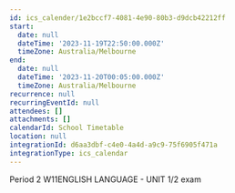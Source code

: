 ```yaml
---
id: ics_calender/1e2bccf7-4081-4e90-80b3-d9dcb42212ff
start:
  date: null
  dateTime: '2023-11-19T22:50:00.000Z'
  timeZone: Australia/Melbourne
end:
  date: null
  dateTime: '2023-11-20T00:05:00.000Z'
  timeZone: Australia/Melbourne
recurrence: null
recurringEventId: null
attendees: []
attachments: []
calendarId: School Timetable
location: null
integrationId: d6aa3dbf-c4e0-4a4d-a9c9-75f6905f471a
integrationType: ics_calendar
---
```

Period 2
W11ENGLISH LANGUAGE - UNIT 1/2 exam
